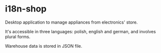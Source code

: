 # i18n-shop

Desktop application to manage appliances from electronics' store.

It's accessible in three languages: polish, english and german, and involves plural forms.

Warehouse data is stored in JSON file. 

